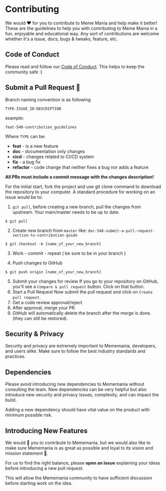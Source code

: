 # Contributing

We would ❤️ for you to contribute to Meme Mania and help make it better! These are the guidelines to help you with contributing to Meme Mania in a fun, enjoyable and educational way. Any sort of contributions are welcome whether it's a issue, docs, bugs & tweaks, feature, etc.

## Code of Conduct

Please read and follow our [Code of Conduct](/CODE_OF_CONDUCT.md). This helps to keep the community safe :)

## Submit a Pull Request 🚀

Branch naming convention is as following 

`TYPE-ISSUE_ID-DESCRIPTION`

example:
```
feat-548-contribution_guidelines
```

Where `TYPE` can be:

- **feat** - is a new feature
- **doc** - documentation only changes
- **cicd** - changes related to CI/CD system
- **fix** - a bug fix
- **refactor** - code change that neither fixes a bug nor adds a feature

**All PRs must include a commit message with the changes description!** 

For the initial start, fork the project and use git clone command to download the repository to your computer. A standard procedure for working on an issue would be to:

1. `git pull`, before creating a new branch, pull the changes from upstream. Your main/master needs to be up to date.
```
$ git pull
```
2. Create new branch from `master` like: `doc-548-submit-a-pull-request-section-to-contribution-guide`<br/>
```
$ git checkout -b [name_of_your_new_branch]
```
3. Work - commit - repeat ( be sure to be in your branch )

4. Push changes to GitHub 
```
$ git push origin [name_of_your_new_branch]
```

5. Submit your changes for review
If you go to your repository on GitHub, you'll see a `Compare & pull request` button. Click on that button.
6. Start a Pull Request
Now submit the pull request and click on `Create pull request`.
7. Get a code review approval/reject
8. After approval, merge your PR
9. GitHub will automatically delete the branch after the merge is done. (they can still be restored).

## Security & Privacy

Security and privacy are extremely important to Mememania, developers, and users alike. Make sure to follow the best industry standards and practices.

## Dependencies

Please avoid introducing new dependencies to Mememania without consulting the team. New dependencies can be very helpful but also introduce new security and privacy issues, complexity, and can impact the build.

Adding a new dependency should have vital value on the product with minimum possible risk.

## Introducing New Features

We would 💖 you to contribute to Mememania, but we would also like to make sure Mememania is as great as possible and loyal to its vision and mission statement 🙏.

For us to find the right balance, please **open an issue** explaining your ideas before introducing a new pull request.

This will allow the Mememania community to have sufficient discussion before starting work on the idea.
